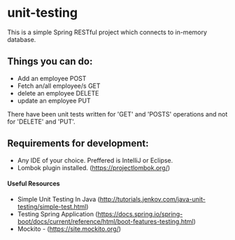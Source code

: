 # unit-testing
This is a simple Spring RESTful project which connects to in-memory database.

## Things you can do:
- Add an employee POST
- Fetch an/all employee/s GET
- delete an employee DELETE
- update an employee PUT

There have been unit tests written for 'GET' and 'POSTS' operations and not for 'DELETE' and 'PUT'.


## Requirements for development:
- Any IDE of your choice. Preffered is IntelliJ or Eclipse.
- Lombok plugin installed. (https://projectlombok.org/)


#### Useful Resources
- Simple Unit Testing In Java (http://tutorials.jenkov.com/java-unit-testing/simple-test.html)
- Testing Spring Application (https://docs.spring.io/spring-boot/docs/current/reference/html/boot-features-testing.html)
- Mockito - (https://site.mockito.org/)
